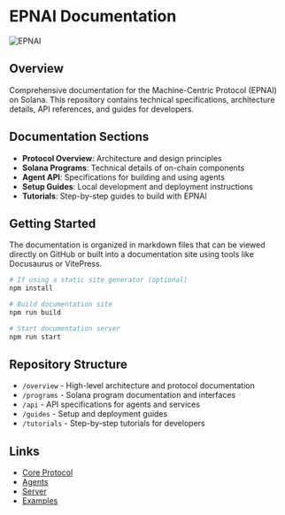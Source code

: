 # EPNAI Documentation
![EPNAI](https://github.com/user-attachments/assets/03069f39-bf8f-43f7-8f04-3303dee90179)

## Overview
Comprehensive documentation for the Machine-Centric Protocol (EPNAI) on Solana. This repository contains technical specifications, architecture details, API references, and guides for developers.

## Documentation Sections
- **Protocol Overview**: Architecture and design principles
- **Solana Programs**: Technical details of on-chain components
- **Agent API**: Specifications for building and using agents
- **Setup Guides**: Local development and deployment instructions
- **Tutorials**: Step-by-step guides to build with EPNAI

## Getting Started
The documentation is organized in markdown files that can be viewed directly on GitHub or built into a documentation site using tools like Docusaurus or VitePress.

```bash
# If using a static site generator (optional)
npm install

# Build documentation site
npm run build

# Start documentation server
npm run start
```

## Repository Structure
- `/overview` - High-level architecture and protocol documentation
- `/programs` - Solana program documentation and interfaces
- `/api` - API specifications for agents and services
- `/guides` - Setup and deployment guides
- `/tutorials` - Step-by-step tutorials for developers

## Links
- [Core Protocol](https://github.com/EPNAI/mcp-core)
- [Agents](https://github.com/EPNAI/EPNAI-agents)
- [Server](https://github.com/EPNAI/EPNAI-server)
- [Examples](https://github.com/EPNAI/EPNAI-examples)
